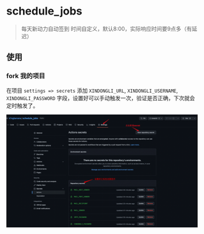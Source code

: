 # schedule_jobs

> 每天新动力自动签到 时间自定义，默认8:00，实际响应时间要9点多（有延迟）

## 使用

### fork 我的项目
在项目 `settings => secrets` 添加 `XINDONGLI_URL`, `XINDONGLI_USERNAME`, `XINDONGLI_PASSWORD` 
字段，设置好可以手动触发一次，验证是否正确，下次就会定时触发了。

![设置 secrets](./docs/images/settings.png)
